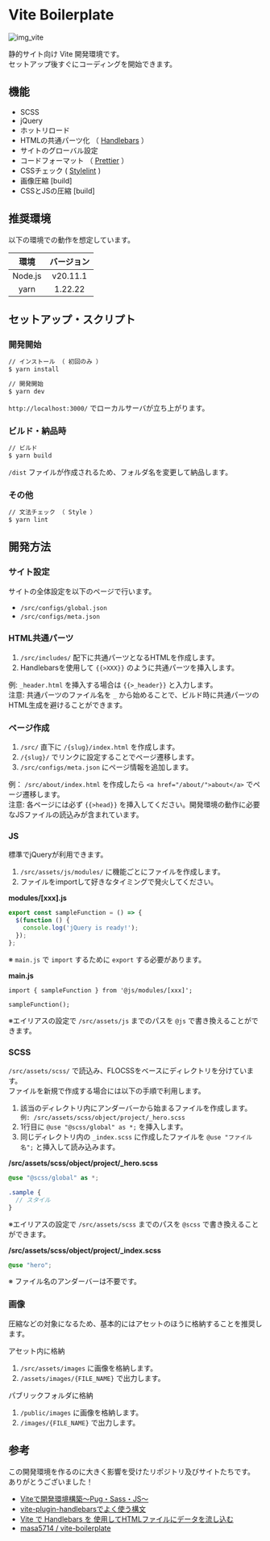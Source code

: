 # Vite Boilerplate

![img_vite](https://github.com/user-attachments/assets/38e38be9-3a45-4558-affc-c15db5b16551)

静的サイト向け Vite 開発環境です。  
セットアップ後すぐにコーディングを開始できます。

## 機能

- SCSS
- jQuery
- ホットリロード
- HTMLの共通パーツ化 （ [Handlebars](https://handlebarsjs.com/) ）
- サイトのグローバル設定
- コードフォーマット （ [Prettier](https://prettier.io/) ）
- CSSチェック ( [Stylelint](https://stylelint.io/) )
- 画像圧縮 [build]
- CSSとJSの圧縮 [build]

## 推奨環境

以下の環境での動作を想定しています。

| 環境 | バージョン |
| :----: | :----: |
| Node.js | v20.11.1 |
| yarn | 1.22.22 |

## セットアップ・スクリプト

### 開発開始

```bash
// インストール （ 初回のみ ）
$ yarn install

// 開発開始
$ yarn dev
```
`http://localhost:3000/` でローカルサーバが立ち上がります。

### ビルド・納品時

```bash
// ビルド
$ yarn build
```

`/dist` ファイルが作成されるため、フォルダ名を変更して納品します。

### その他

```bash
// 文法チェック （ Style ）
$ yarn lint
```

## 開発方法

### サイト設定

サイトの全体設定を以下のページで行います。
- `/src/configs/global.json`
- `/src/configs/meta.json`

### HTML共通パーツ

1. `/src/includes/` 配下に共通パーツとなるHTMLを作成します。
2. Handlebarsを使用して `{{>XXX}}` のように共通パーツを挿入します。

例: `_header.html` を挿入する場合は `{{>_header}}` と入力します。  
注意: 共通パーツのファイル名を `_` から始めることで、ビルド時に共通パーツのHTML生成を避けることができます。

### ページ作成

1. `/src/` 直下に `/{slug}/index.html` を作成します。
2. `/{slug}/` でリンクに設定することでページ遷移します。
3. `/src/configs/meta.json` にページ情報を追加します。

例： `/src/about/index.html` を作成したら `<a href="/about/">about</a>` でページ遷移します。  
注意: 各ページには必ず `{{>head}}` を挿入してください。開発環境の動作に必要なJSファイルの読込みが含まれています。

### JS

標準でjQueryが利用できます。

1. `/src/assets/js/modules/` に機能ごとにファイルを作成します。
2. ファイルをimportして好きなタイミングで発火してください。

**modules/[xxx].js**
```js
export const sampleFunction = () => {
  $(function () {
    console.log('jQuery is ready!');
  });
};
```
※ `main.js` で `import` するために `export` する必要があります。  

**main.js**
```
import { sampleFunction } from '@js/modules/[xxx]';

sampleFunction();
```
※エイリアスの設定で `/src/assets/js` までのパスを `@js` で書き換えることができます。

### SCSS

`/src/assets/scss/` で読込み、FLOCSSをベースにディレクトリを分けています。  
ファイルを新規で作成する場合には以下の手順で利用します。

1. 該当のディレクトリ内にアンダーバーから始まるファイルを作成します。  `例: /src/assets/scss/object/project/_hero.scss`
2. 1行目に `@use "@scss/global" as *;` を挿入します。
3. 同じディレクトリ内の `_index.scss` に作成したファイルを `@use "ファイル名";` と挿入して読み込みます。

**/src/assets/scss/object/project/_hero.scss**
```scss
@use "@scss/global" as *;

.sample {
  // スタイル
}
```
※エイリアスの設定で `/src/assets/scss` までのパスを `@scss` で書き換えることができます。  

**/src/assets/scss/object/project/_index.scss**
```scss
@use "hero";
```
※ ファイル名のアンダーバーは不要です。

### 画像

圧縮などの対象になるため、基本的にはアセットのほうに格納することを推奨します。

アセット内に格納  
1. `/src/assets/images` に画像を格納します。
2. `/assets/images/{FILE_NAME}` で出力します。

パブリックフォルダに格納  
1. `/public/images` に画像を格納します。
2. `/images/{FILE_NAME}` で出力します。

## 参考

この開発環境を作るのに大きく影響を受けたリポジトリ及びサイトたちです。  
ありがとうございました！

- [Viteで開発環境構築〜Pug・Sass・JS〜](https://yuito-blog.com/vite-develop/)
- [vite-plugin-handlebarsでよく使う構文](https://zenn.dev/tamon_kondo/articles/e6aceb1ea15f4b)
- [Vite で Handlebars を 使用してHTMLファイルにデータを流し込む](https://www.4peace.co.jp/blog_tech/1513/)
- [masa5714 / vite-boilerplate](https://github.com/masa5714/vite-boilerplate)
